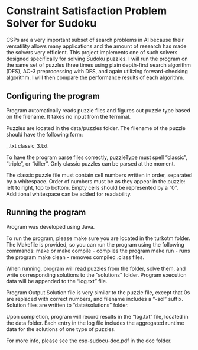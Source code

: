 # Constraint Satisfaction Problem Solver for Sudoku

CSPs are a very important subset of search problems in AI because their versatility allows many applications and the amount of research has made the solvers very efficient. This project implements one of such solvers designed specifically for solving Sudoku puzzles. I will run the program on the same set of puzzles three times using plain depth-first search algorithm (DFS), AC-3 preprocessing with DFS, and again utilizing forward-checking algorithm. I will then compare the performance results of each algorithm.

## Configuring the program

Program automatically reads puzzle files and figures out puzzle type based on the filename. It takes no input from the terminal.

Puzzles are located in the data/puzzles folder. The filename of the puzzle should have the following form: 

<puzzleType>_<id>.txt
classic_3.txt

To have the program parse files correctly, puzzleType must spell “classic”, “triple”, or “killer”. Only classic puzzles can be parsed at the moment.

The classic puzzle file must contain cell numbers written in order, separated by a whitespace. Order of numbers must be as they appear in the puzzle: left to right, top to bottom. Empty cells should be represented by a “0”.  Additional whitespace can be added for readability.

## Running the program

Program was developed using Java.

To run the program, please make sure you are located in the turkotm folder. The Makefile is provided, so you can run the program using the following commands:
make or make compile - compiles the program
make run - runs the program
make clean - removes compiled .class files.

When running, program will read puzzles from the folder, solve them, and write corresponding solutions to the “solutions” folder. Program execution data will be appended to the “log.txt” file.

Program Output
Solution file is very similar to the puzzle file, except that 0s are replaced with correct numbers, and filename includes a “-sol” suffix. Solution files are written to 
“data/solutions” folder.

Upon completion, program will record results in the “log.txt” file, located in the data folder. Each entry in the log file includes the aggregated runtime data for the solutions of one type of puzzles. 

For more info, please see the csp-sudocu-doc.pdf in the doc folder.
